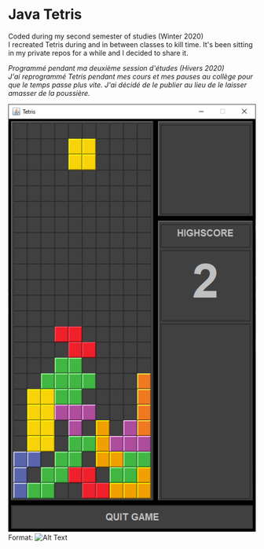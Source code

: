 # Java Tetris
Coded during my second semester of studies (Winter 2020)<br/>
I recreated Tetris during and in between classes to kill time. It's been sitting in my private repos for a while and I decided to share it.

*Programmé pendant ma deuxième session d'études (Hivers 2020) <br/>
J'ai reprogrammé Tetris pendant mes cours et mes pauses  au collège  pour que le temps passe plus vite. J'ai décidé de le publier au lieu de le laisser amasser de la poussière.*

![Screenshot](demo.png)
Format: ![Alt Text](url)